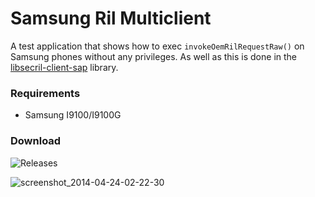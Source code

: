 Samsung Ril Multiclient
=====================

A test application that shows how to exec `invokeOemRilRequestRaw()` on Samsung phones without any privileges.
As well as this is done in the [libsecril-client-sap](https://gitorious.org/replicant/hardware_samsung) library.

### Requirements

* Samsung I9100/I9100G


### Download

![Releases][releases]


[releases]: https://github.com/illarionov/SamsungRilMulticlient/releases/



![screenshot_2014-04-24-02-22-30](https://cloud.githubusercontent.com/assets/482800/2784089/917366ee-cb36-11e3-8953-784559c3458e.png)
